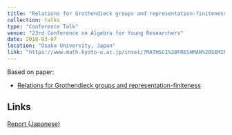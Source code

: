 ```yaml
---
title: "Relations for Grothendieck groups and representation-finiteness"
collection: talks
type: "Conference Talk"
venue: "23rd Conference on Algebra for Young Researchers"
date: 2018-03-07
location: "Osaka University, Japan"
link: "https://www.math.kyoto-u.ac.jp/insei/?MATHSCI%20FRESHMAN%20SEMINAR%202018"
---
```


Based on paper:
- [Relations for Grothendieck groups and representation-finiteness](/papers/relations)

## Links
[Report (Japanese)](\files\wakate2018.pdf)
